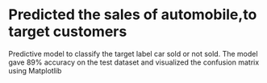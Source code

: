 # Predicted the sales of automobile,to target customers
Predictive model to classify the target label car sold or not sold. The model gave 89% accuracy on the test dataset and visualized the confusion matrix using Matplotlib
